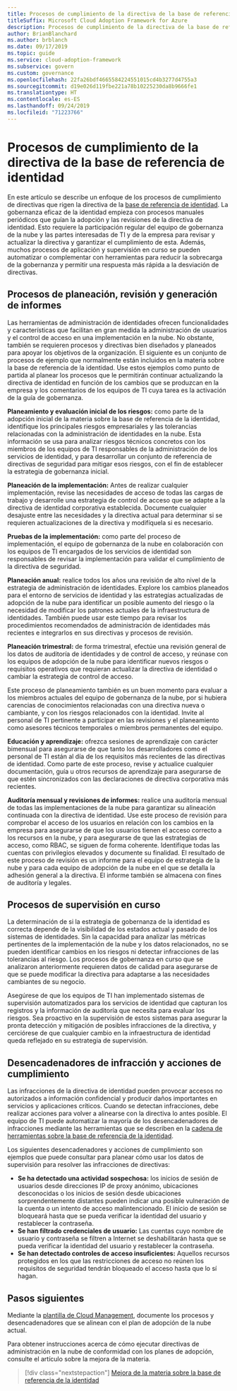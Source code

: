 ```yaml
---
title: Procesos de cumplimiento de la directiva de la base de referencia de identidad
titleSuffix: Microsoft Cloud Adoption Framework for Azure
description: Procesos de cumplimiento de la directiva de la base de referencia de identidad
author: BrianBlanchard
ms.author: brblanch
ms.date: 09/17/2019
ms.topic: guide
ms.service: cloud-adoption-framework
ms.subservice: govern
ms.custom: governance
ms.openlocfilehash: 22fa26bdf4665584224551015cd4b3277d4755a3
ms.sourcegitcommit: d19e026d119fbe221a78b10225230da8b9666fe1
ms.translationtype: HT
ms.contentlocale: es-ES
ms.lasthandoff: 09/24/2019
ms.locfileid: "71223766"
---
```

# <a name="identity-baseline-policy-compliance-processes"></a>Procesos de cumplimiento de la directiva de la base de referencia de identidad

En este artículo se describe un enfoque de los procesos de cumplimiento de directivas que rigen la directiva de la [base de referencia de identidad](./index.md). La gobernanza eficaz de la identidad empieza con procesos manuales periódicos que guían la adopción y las revisiones de la directiva de identidad. Esto requiere la participación regular del equipo de gobernanza de la nube y las partes interesadas de TI y de la empresa para revisar y actualizar la directiva y garantizar el cumplimiento de esta. Además, muchos procesos de aplicación y supervisión en curso se pueden automatizar o complementar con herramientas para reducir la sobrecarga de la gobernanza y permitir una respuesta más rápida a la desviación de directivas.

## <a name="planning-review-and-reporting-processes"></a>Procesos de planeación, revisión y generación de informes

Las herramientas de administración de identidades ofrecen funcionalidades y características que facilitan en gran medida la administración de usuarios y el control de acceso en una implementación en la nube. No obstante, también se requieren procesos y directivas bien diseñados y planeados para apoyar los objetivos de la organización. El siguiente es un conjunto de procesos de ejemplo que normalmente están incluidos en la materia sobre la base de referencia de la identidad. Use estos ejemplos como punto de partida al planear los procesos que le permitirán continuar actualizando la directiva de identidad en función de los cambios que se produzcan en la empresa y los comentarios de los equipos de TI cuya tarea es la activación de la guía de gobernanza.

**Planeamiento y evaluación inicial de los riesgos:** como parte de la adopción inicial de la materia sobre la base de referencia de la identidad, identifique los principales riesgos empresariales y las tolerancias relacionadas con la administración de identidades en la nube. Esta información se usa para analizar riesgos técnicos concretos con los miembros de los equipos de TI responsables de la administración de los servicios de identidad, y para desarrollar un conjunto de referencia de directivas de seguridad para mitigar esos riesgos, con el fin de establecer la estrategia de gobernanza inicial.

**Planeación de la implementación:** Antes de realizar cualquier implementación, revise las necesidades de acceso de todas las cargas de trabajo y desarrolle una estrategia de control de acceso que se adapte a la directiva de identidad corporativa establecida. Documente cualquier desajuste entre las necesidades y la directiva actual para determinar si se requieren actualizaciones de la directiva y modifíquela si es necesario.

**Pruebas de la implementación:** como parte del proceso de implementación, el equipo de gobernanza de la nube en colaboración con los equipos de TI encargados de los servicios de identidad son responsables de revisar la implementación para validar el cumplimiento de la directiva de seguridad.

**Planeación anual:** realice todos los años una revisión de alto nivel de la estrategia de administración de identidades. Explore los cambios planeados para el entorno de servicios de identidad y las estrategias actualizadas de adopción de la nube para identificar un posible aumento del riesgo o la necesidad de modificar los patrones actuales de la infraestructura de identidades. También puede usar este tiempo para revisar los procedimientos recomendados de administración de identidades más recientes e integrarlos en sus directivas y procesos de revisión.

**Planeación trimestral:** de forma trimestral, efectúe una revisión general de los datos de auditoría de identidades y de control de acceso, y reúnase con los equipos de adopción de la nube para identificar nuevos riesgos o requisitos operativos que requieran actualizar la directiva de identidad o cambiar la estrategia de control de acceso.

Este proceso de planeamiento también es un buen momento para evaluar a los miembros actuales del equipo de gobernanza de la nube, por si hubiera carencias de conocimientos relacionadas con una directiva nueva o cambiante, y con los riesgos relacionados con la identidad. Invite al personal de TI pertinente a participar en las revisiones y el planeamiento como asesores técnicos temporales o miembros permanentes del equipo.

**Educación y aprendizaje:** ofrezca sesiones de aprendizaje con carácter bimensual para asegurarse de que tanto los desarrolladores como el personal de TI están al día de los requisitos más recientes de las directivas de identidad. Como parte de este proceso, revise y actualice cualquier documentación, guía u otros recursos de aprendizaje para asegurarse de que estén sincronizados con las declaraciones de directiva corporativa más recientes.

**Auditoría mensual y revisiones de informes:** realice una auditoría mensual de todas las implementaciones de la nube para garantizar su alineación continuada con la directiva de identidad. Use este proceso de revisión para comprobar el acceso de los usuarios en relación con los cambios en la empresa para asegurarse de que los usuarios tienen el acceso correcto a los recursos en la nube, y para asegurarse de que las estrategias de acceso, como RBAC, se siguen de forma coherente. Identifique todas las cuentas con privilegios elevados y documente su finalidad. El resultado de este proceso de revisión es un informe para el equipo de estrategia de la nube y para cada equipo de adopción de la nube en el que se detalla la adhesión general a la directiva. El informe también se almacena con fines de auditoría y legales.

## <a name="ongoing-monitoring-processes"></a>Procesos de supervisión en curso

La determinación de si la estrategia de gobernanza de la identidad es correcta depende de la visibilidad de los estados actual y pasado de los sistemas de identidades. Sin la capacidad para analizar las métricas pertinentes de la implementación de la nube y los datos relacionados, no se pueden identificar cambios en los riesgos ni detectar infracciones de las tolerancias al riesgo. Los procesos de gobernanza en curso que se analizaron anteriormente requieren datos de calidad para asegurarse de que se puede modificar la directiva para adaptarse a las necesidades cambiantes de su negocio.

Asegúrese de que los equipos de TI han implementado sistemas de supervisión automatizados para los servicios de identidad que capturan los registros y la información de auditoría que necesita para evaluar los riesgos. Sea proactivo en la supervisión de estos sistemas para asegurar la pronta detección y mitigación de posibles infracciones de la directiva, y cerciórese de que cualquier cambio en la infraestructura de identidad queda reflejado en su estrategia de supervisión.

## <a name="violation-triggers-and-enforcement-actions"></a>Desencadenadores de infracción y acciones de cumplimiento

Las infracciones de la directiva de identidad pueden provocar accesos no autorizados a información confidencial y producir daños importantes en servicios y aplicaciones críticos. Cuando se detectan infracciones, debe realizar acciones para volver a alinearse con la directiva lo antes posible. El equipo de TI puede automatizar la mayoría de los desencadenadores de infracciones mediante las herramientas que se describen en la [cadena de herramientas sobre la base de referencia de la identidad](./toolchain.md).

Los siguientes desencadenadores y acciones de cumplimiento son ejemplos que puede consultar para planear cómo usar los datos de supervisión para resolver las infracciones de directivas:

- **Se ha detectado una actividad sospechosa:** los inicios de sesión de usuarios desde direcciones IP de proxy anónimo, ubicaciones desconocidas o los inicios de sesión desde ubicaciones sorprendentemente distantes pueden indicar una posible vulneración de la cuenta o un intento de acceso malintencionado. El inicio de sesión se bloqueará hasta que se pueda verificar la identidad del usuario y restablecer la contraseña.
- **Se han filtrado credenciales de usuario:** Las cuentas cuyo nombre de usuario y contraseña se filtren a Internet se deshabilitarán hasta que se pueda verificar la identidad del usuario y restablecer la contraseña.
- **Se han detectado controles de acceso insuficientes:** Aquellos recursos protegidos en los que las restricciones de acceso no reúnen los requisitos de seguridad tendrán bloqueado el acceso hasta que lo sí hagan.

## <a name="next-steps"></a>Pasos siguientes

Mediante la [plantilla de Cloud Management](./template.md), documente los procesos y desencadenadores que se alinean con el plan de adopción de la nube actual.

Para obtener instrucciones acerca de cómo ejecutar directivas de administración en la nube de conformidad con los planes de adopción, consulte el artículo sobre la mejora de la materia.

> [!div class="nextstepaction"]
> [Mejora de la materia sobre la base de referencia de la identidad](./discipline-improvement.md)

